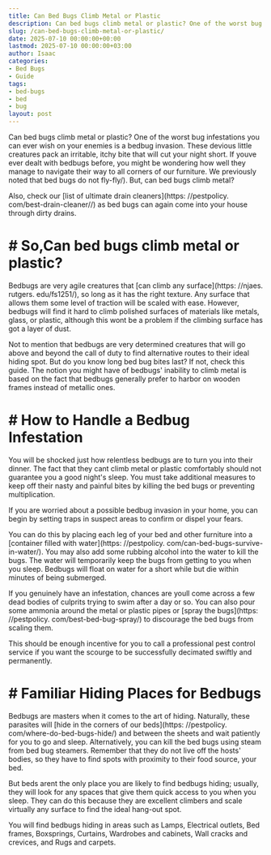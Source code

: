 ```yaml
---
title: Can Bed Bugs Climb Metal or Plastic
description: Can bed bugs climb metal or plastic? One of the worst bug infestations you can ever wish on your enemies is a bedbug invasion.
slug: /can-bed-bugs-climb-metal-or-plastic/
date: 2025-07-10 00:00:00+00:00
lastmod: 2025-07-10 00:00:00+03:00
author: Isaac
categories:
- Bed Bugs
- Guide
tags:
- bed-bugs
- bed
- bug
layout: post
---
```


Can bed bugs climb metal or plastic? One of the worst bug infestations you can ever wish on your enemies is a bedbug invasion. These devious little creatures pack an irritable, itchy bite that will cut your night short. If youve ever dealt with bedbugs before, you might be wondering how well they manage to navigate their way to all corners of our furniture. We previously noted that bed bugs do not fly-fly/). But, can bed bugs climb metal?

Also, check our [list of ultimate drain cleaners](https: //pestpolicy. com/best-drain-cleaner//) as bed bugs can again come into your house through dirty drains.

# # So,Can bed bugs climb metal or plastic?

Bedbugs are very agile creatures that [can climb any surface](https: //njaes. rutgers. edu/fs1251/), so long as it has the right texture. Any surface that allows them some level of traction will be scaled with ease. However, bedbugs will find it hard to climb polished surfaces of materials like metals, glass, or plastic, although this wont be a problem if the climbing surface has got a layer of dust.

Not to mention that bedbugs are very determined creatures that will go above and beyond the call of duty to find alternative routes to their ideal hiding spot. But do you know long bed bug bites last? If not, check this guide. The notion you might have of bedbugs' inability to climb metal is based on the fact that bedbugs generally prefer to harbor on wooden frames instead of metallic ones.

# # How to Handle a Bedbug Infestation

You will be shocked just how relentless bedbugs are to turn you into their dinner. The fact that they cant climb metal or plastic comfortably should not guarantee you a good night's sleep. You must take additional measures to keep off their nasty and painful bites by killing the bed bugs or preventing multiplication.

If you are worried about a possible bedbug invasion in your home, you can begin by setting traps in suspect areas to confirm or dispel your fears.

You can do this by placing each leg of your bed and other furniture into a [container filled with water](https: //pestpolicy. com/can-bed-bugs-survive-in-water/). You may also add some rubbing alcohol into the water to kill the bugs. The water will temporarily keep the bugs from getting to you when you sleep. Bedbugs will float on water for a short while but die within minutes of being submerged.

If you genuinely have an infestation, chances are youll come across a few dead bodies of culprits trying to swim after a day or so. You can also pour some ammonia around the metal or plastic pipes or [spray the bugs](https: //pestpolicy. com/best-bed-bug-spray/) to discourage the bed bugs from scaling them.

This should be enough incentive for you to call a professional pest control service if you want the scourge to be successfully decimated swiftly and permanently.

# # Familiar Hiding Places for Bedbugs

Bedbugs are masters when it comes to the art of hiding. Naturally, these parasites will [hide in the corners of our beds](https: //pestpolicy. com/where-do-bed-bugs-hide/) and between the sheets and wait patiently for you to go and sleep. Alternatively, you can kill the bed bugs using steam from bed bug steamers. Remember that they do not live off the hosts' bodies, so they have to find spots with proximity to their food source, your bed.

But beds arent the only place you are likely to find bedbugs hiding; usually, they will look for any spaces that give them quick access to you when you sleep. They can do this because they are excellent climbers and scale virtually any surface to find the ideal hang-out spot.

You will find bedbugs hiding in areas such as Lamps, Electrical outlets, Bed frames, Boxsprings, Curtains, Wardrobes and cabinets, Wall cracks and crevices, and Rugs and carpets.
